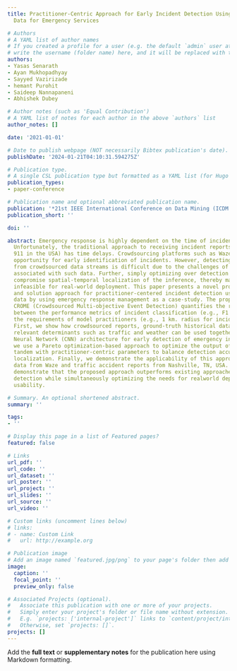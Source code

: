```yaml
---
title: Practitioner-Centric Approach for Early Incident Detection Using Crowdsourced
  Data for Emergency Services

# Authors
# A YAML list of author names
# If you created a profile for a user (e.g. the default `admin` user at `content/authors/admin/`), 
# write the username (folder name) here, and it will be replaced with their full name and linked to their profile.
authors:
- Yasas Senarath
- Ayan Mukhopadhyay
- Sayyed Vazirizade
- hemant Purohit
- Saideep Nannapaneni
- Abhishek Dubey

# Author notes (such as 'Equal Contribution')
# A YAML list of notes for each author in the above `authors` list
author_notes: []

date: '2021-01-01'

# Date to publish webpage (NOT necessarily Bibtex publication's date).
publishDate: '2024-01-21T04:10:31.594275Z'

# Publication type.
# A single CSL publication type but formatted as a YAML list (for Hugo requirements).
publication_types:
- paper-conference

# Publication name and optional abbreviated publication name.
publication: '*21st IEEE International Conference on Data Mining (ICDM 2021)*'
publication_short: ''

doi: ''

abstract: Emergency response is highly dependent on the time of incident reporting.
  Unfortunately, the traditional approach to receiving incident reports (e.g., calling
  911 in the USA) has time delays. Crowdsourcing platforms such as Waze provide an
  opportunity for early identification of incidents. However, detecting incidents
  from crowdsourced data streams is difficult due to the challenges of noise and uncertainty
  associated with such data. Further, simply optimizing over detection accuracy can
  compromise spatial-temporal localization of the inference, thereby making such approaches
  infeasible for real-world deployment. This paper presents a novel problem formulation
  and solution approach for practitioner-centered incident detection using crowdsourced
  data by using emergency response management as a case-study. The proposed approach
  CROME (Crowdsourced Multi-objective Event Detection) quantifies the relationship
  between the performance metrics of incident classification (e.g., F1 score) and
  the requirements of model practitioners (e.g., 1 km. radius for incident detection).
  First, we show how crowdsourced reports, ground-truth historical data, and other
  relevant determinants such as traffic and weather can be used together in a Convolutional
  Neural Network (CNN) architecture for early detection of emergency incidents. Then,
  we use a Pareto optimization-based approach to optimize the output of the CNN in
  tandem with practitioner-centric parameters to balance detection accuracy and spatial-temporal
  localization. Finally, we demonstrate the applicability of this approach using crowdsourced
  data from Waze and traffic accident reports from Nashville, TN, USA. Our experiments
  demonstrate that the proposed approach outperforms existing approaches in incident
  detection while simultaneously optimizing the needs for realworld deployment and
  usability.

# Summary. An optional shortened abstract.
summary: ''

tags:
- ''

# Display this page in a list of Featured pages?
featured: false

# Links
url_pdf: ''
url_code: ''
url_dataset: ''
url_poster: ''
url_project: ''
url_slides: ''
url_source: ''
url_video: ''

# Custom links (uncomment lines below)
# links:
# - name: Custom Link
#   url: http://example.org

# Publication image
# Add an image named `featured.jpg/png` to your page's folder then add a caption below.
image:
  caption: ''
  focal_point: ''
  preview_only: false

# Associated Projects (optional).
#   Associate this publication with one or more of your projects.
#   Simply enter your project's folder or file name without extension.
#   E.g. `projects: ['internal-project']` links to `content/project/internal-project/index.md`.
#   Otherwise, set `projects: []`.
projects: []
---
```


Add the **full text** or **supplementary notes** for the publication here using Markdown formatting.
